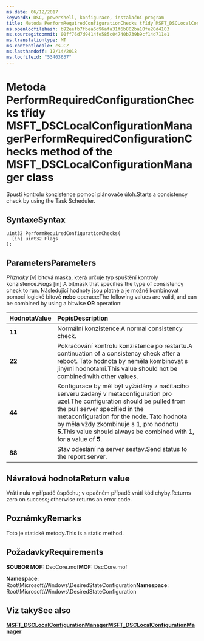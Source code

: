 ```yaml
---
ms.date: 06/12/2017
keywords: DSC, powershell, konfigurace, instalační program
title: Metoda PerformRequiredConfigurationChecks třídy MSFT_DSCLocalConfigurationManager
ms.openlocfilehash: b92eefb7fbea6d96afa31f6b802ba10fe20d4103
ms.sourcegitcommit: 00ff76d7d9414fe585c04740b739b9cf14d711e1
ms.translationtype: MT
ms.contentlocale: cs-CZ
ms.lasthandoff: 12/14/2018
ms.locfileid: "53403637"
---
```

# <a name="performrequiredconfigurationchecks-method-of-the-msftdsclocalconfigurationmanager-class"></a><span data-ttu-id="c0611-103">Metoda PerformRequiredConfigurationChecks třídy MSFT_DSCLocalConfigurationManager</span><span class="sxs-lookup"><span data-stu-id="c0611-103">PerformRequiredConfigurationChecks method of the MSFT_DSCLocalConfigurationManager class</span></span>

<span data-ttu-id="c0611-104">Spustí kontrolu konzistence pomocí plánovače úloh.</span><span class="sxs-lookup"><span data-stu-id="c0611-104">Starts a consistency check by using the Task Scheduler.</span></span>

## <a name="syntax"></a><span data-ttu-id="c0611-105">Syntaxe</span><span class="sxs-lookup"><span data-stu-id="c0611-105">Syntax</span></span>

```mof
uint32 PerformRequiredConfigurationChecks(
  [in] uint32 Flags
);
```

## <a name="parameters"></a><span data-ttu-id="c0611-106">Parameters</span><span class="sxs-lookup"><span data-stu-id="c0611-106">Parameters</span></span>

<span data-ttu-id="c0611-107">*Příznaky* \[v\] bitová maska, která určuje typ spuštění kontroly konzistence.</span><span class="sxs-lookup"><span data-stu-id="c0611-107">*Flags* \[in\] A bitmask that specifies the type of consistency check to run.</span></span> <span data-ttu-id="c0611-108">Následující hodnoty jsou platné a je možné kombinovat pomocí logické bitové **nebo** operace:</span><span class="sxs-lookup"><span data-stu-id="c0611-108">The following values are valid, and can be combined by using a bitwise **OR** operation:</span></span>

|<span data-ttu-id="c0611-109">Hodnota</span><span class="sxs-lookup"><span data-stu-id="c0611-109">Value</span></span> |<span data-ttu-id="c0611-110">Popis</span><span class="sxs-lookup"><span data-stu-id="c0611-110">Description</span></span> |
|:--- |:---|
|<span data-ttu-id="c0611-111">**1**</span><span class="sxs-lookup"><span data-stu-id="c0611-111">**1**</span></span> | <span data-ttu-id="c0611-112">Normální konzistence.</span><span class="sxs-lookup"><span data-stu-id="c0611-112">A normal consistency check.</span></span> |
|<span data-ttu-id="c0611-113">**2**</span><span class="sxs-lookup"><span data-stu-id="c0611-113">**2**</span></span> | <span data-ttu-id="c0611-114">Pokračování kontrolu konzistence po restartu.</span><span class="sxs-lookup"><span data-stu-id="c0611-114">A continuation of a consistency check after a reboot.</span></span> <span data-ttu-id="c0611-115">Tato hodnota by neměla kombinovat s jinými hodnotami.</span><span class="sxs-lookup"><span data-stu-id="c0611-115">This value should not be combined with other values.</span></span> |
|<span data-ttu-id="c0611-116">**4**</span><span class="sxs-lookup"><span data-stu-id="c0611-116">**4**</span></span> | <span data-ttu-id="c0611-117">Konfigurace by měl být vyžádány z načítacího serveru zadaný v metaconfiguration pro uzel.</span><span class="sxs-lookup"><span data-stu-id="c0611-117">The configuration should be pulled from the pull server specified in the metaconfiguration for the node.</span></span> <span data-ttu-id="c0611-118">Tato hodnota by měla vždy zkombinuje s **1**, pro hodnotu **5**.</span><span class="sxs-lookup"><span data-stu-id="c0611-118">This value should always be combined with **1**, for a value of **5**.</span></span> |
|<span data-ttu-id="c0611-119">**8**</span><span class="sxs-lookup"><span data-stu-id="c0611-119">**8**</span></span> | <span data-ttu-id="c0611-120">Stav odeslání na server sestav.</span><span class="sxs-lookup"><span data-stu-id="c0611-120">Send status to the report server.</span></span> |

## <a name="return-value"></a><span data-ttu-id="c0611-121">Návratová hodnota</span><span class="sxs-lookup"><span data-stu-id="c0611-121">Return value</span></span>

<span data-ttu-id="c0611-122">Vrátí nulu v případě úspěchu; v opačném případě vrátí kód chyby.</span><span class="sxs-lookup"><span data-stu-id="c0611-122">Returns zero on success; otherwise returns an error code.</span></span>

## <a name="remarks"></a><span data-ttu-id="c0611-123">Poznámky</span><span class="sxs-lookup"><span data-stu-id="c0611-123">Remarks</span></span>

<span data-ttu-id="c0611-124">Toto je statické metody.</span><span class="sxs-lookup"><span data-stu-id="c0611-124">This is a static method.</span></span>

## <a name="requirements"></a><span data-ttu-id="c0611-125">Požadavky</span><span class="sxs-lookup"><span data-stu-id="c0611-125">Requirements</span></span>

<span data-ttu-id="c0611-126">**SOUBOR MOF:** DscCore.mof</span><span class="sxs-lookup"><span data-stu-id="c0611-126">**MOF:** DscCore.mof</span></span>

<span data-ttu-id="c0611-127">**Namespace**: Root\Microsoft\Windows\DesiredStateConfiguration</span><span class="sxs-lookup"><span data-stu-id="c0611-127">**Namespace**: Root\Microsoft\Windows\DesiredStateConfiguration</span></span>

## <a name="see-also"></a><span data-ttu-id="c0611-128">Viz taky</span><span class="sxs-lookup"><span data-stu-id="c0611-128">See also</span></span>

[<span data-ttu-id="c0611-129">**MSFT_DSCLocalConfigurationManager**</span><span class="sxs-lookup"><span data-stu-id="c0611-129">**MSFT_DSCLocalConfigurationManager**</span></span>](msft-dsclocalconfigurationmanager.md)